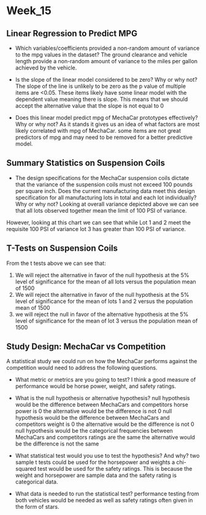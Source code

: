 # Week_15
## Linear Regression to Predict MPG
* Which variables/coefficients provided a non-random amount of variance to the mpg values in the dataset?
The ground clearance and vehicle length provide a non-random amount of variance to the miles per gallon achieved by the vehicle.

* Is the slope of the linear model considered to be zero? Why or why not?
The slope of the line is unlikely to be zero as the p value of multiple items are <0.05. These items likely have some linear model with the dependent value meaning there is slope. This means that we should accept the alternative value that the slope is not equal to 0

* Does this linear model predict mpg of MechaCar prototypes effectively? Why or why not?
As it stands it gives us an idea of what factors are most likely correlated with mpg of MechaCar. some items are not great predictors of mpg and may need to be removed for a better predictive model.

## Summary Statistics on Suspension Coils
* The design specifications for the MechaCar suspension coils dictate that the variance of the suspension coils must not exceed 100 pounds per square inch. Does the current manufacturing data meet this design specification for all manufacturing lots in total and each lot individually? Why or why not?
Looking at overall variance depicted above we can see that all lots observed together mean the limit of 100 PSI of variance.

However, looking at this chart we can see that while Lot 1 and 2 meet the requisite 100 PSI of variance lot 3 has greater than 100 PSI of variance.

## T-Tests on Suspension Coils
From the t tests above we can see that:
1. We will reject the alternative in favor of the null hypothesis at the 5% level of significance for the mean of all lots versus the population mean of 1500
2. We will reject the alternative in favor of the null hypothesis at the 5% level of significance for the mean of lots 1 and 2 versus the population mean of 1500
3. we will reject the null in favor of the alternative hypothesis at the 5% level of significance for the mean of lot 3 versus the population mean of 1500

## Study Design: MechaCar vs Competition
A statistical study we could run on how the MechaCar performs against the competition would need to address the following questions.

* What metric or metrics are you going to test?
I think a good measure of performance would be horse power, weight, and safety ratings.

* What is the null hypothesis or alternative hypothesis?
null hypothesis would be the difference between MechaCars and competitors horse power is 0
the alternative would be the difference is not 0
null hypothesis would be the difference between MechaCars and competitors weight is 0
the alternative would be the difference is not 0
null hypothesis would be the categorical frequencies between MechaCars and competitors ratings are the same
the alternative would be the difference is not the same

* What statistical test would you use to test the hypothesis? And why?
two sample t tests could be used for the horsepower and weights a chi-squared test would be used for the safety ratings. This is because the weight and horsepower are sample data and the safety rating is categorical data.

* What data is needed to run the statistical test?
performance testing from both vehicles would be needed as well as safety ratings often given in the form of stars.